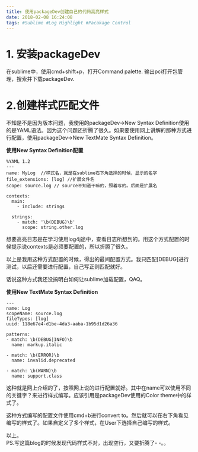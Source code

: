 ```yaml
---
title: 使用packageDev创建自己的代码高亮样式
date: 2018-02-08 16:24:08
tags: #Sublime #Log Highlight #Pacakage Control
---
```

# 1. 安装packageDev

在sublime中，使用cmd+shift+p，打开Command palette. 输出pci打开包管理，搜索并下载packageDev.

# 2.创建样式匹配文件

不知是不是因为版本问题，我使用的packageDev->New Syntax Definition使用的是YAML语法。因为这个问题还折腾了很久。如果要使用网上讲解的那种方式进行配置，使用packageDev->New TextMate Syntax Definition。

**使用New Syntax Definition配置**  
```
%YAML 1.2
---
name: MyLog  //样式名，就是在sublime右下角选择的时候，显示的名字
file_extensions: [log] //扩展文件名
scope: source.log // source不知道干嘛的，照着写的。后面是扩展名

contexts:
  main:
    - include: strings

  strings:
    - match: '\b(DEBUG)\b'
      scope: string.other.log
```
想要高亮日志是在学习使用log4j途中，查看日志所想到的。用这个方式配置的时候提示说contexts是必须要配置的，所以折腾了很久。  

以上是我用这种方式配置的时候，得出的最间配置方式。我只匹配[DEBUG]进行测试，以后还需要进行配置，自己写正则匹配就好。

话说这种方式我还没搞明白如何让sublime加载配置，QAQ。

**使用New TextMate Syntax Definition**  
```
---
name: Log
scopeName: source.log
fileTypes: [log]
uuid: 118e67e4-d1be-4da3-aaba-1b95d1d26a36

patterns:
- match: \b(DEBUG|INFO)\b
  name: markup.italic

- match: \b(ERROR)\b
  name: invalid.deprecated

- match: \b(WARN)\b
  name: support.class
```
  
这种就是网上介绍的了，按照网上说的进行配置就好。其中在name可以使用不同的关键字？来进行样式编写。应该引用是packageDev使用的Color theme中的样式了。

这种方式编写的配置文件使用cmd+b进行convert to。然后就可以在右下角看见编写的样式了。如果自定义了多个样式，在User下选择自己编写的样式。

以上。  
PS.写这篇blog的时候发现代码样式不对，出现空行，又要折腾了- -。。